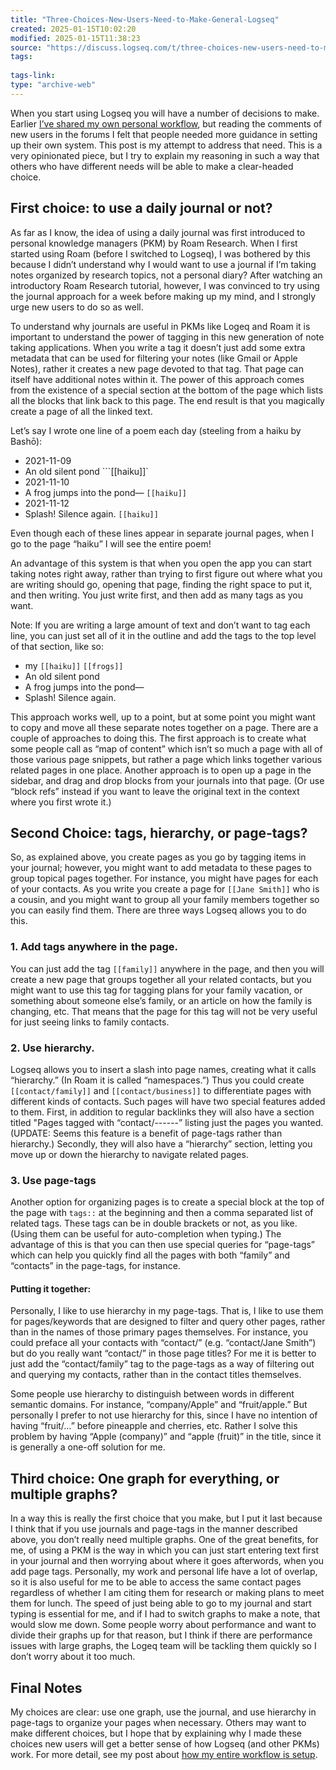 ```yaml
---
title: "Three-Choices-New-Users-Need-to-Make-General-Logseq"
created: 2025-01-15T10:02:20
modified: 2025-01-15T11:38:23
source: "https://discuss.logseq.com/t/three-choices-new-users-need-to-make/3411"
tags:
  
tags-link:
type: "archive-web"
---
```


When you start using Logseq you will have a number of decisions to make. Earlier [I’ve shared my own personal workflow](https://discuss.logseq.com/t/my-logseq-workflow/2278), but reading the comments of new users in the forums I felt that people needed more guidance in setting up their own system. This post is my attempt to address that need. This is a very opinionated piece, but I try to explain my reasoning in such a way that others who have different needs will be able to make a clear-headed choice.

## First choice: to use a daily journal or not?

As far as I know, the idea of using a daily journal was first introduced to personal knowledge managers (PKM) by Roam Research. When I first started using Roam (before I switched to Logseq), I was bothered by this because I didn’t understand why I would want to use a journal if I’m taking notes organized by research topics, not a personal diary? After watching an introductory Roam Research tutorial, however, I was convinced to try using the journal approach for a week before making up my mind, and I strongly urge new users to do so as well.

To understand why journals are useful in PKMs like Logeq and Roam it is important to understand the power of tagging in this new generation of note taking applications. When you write a tag it doesn’t just add some extra metadata that can be used for filtering your notes (like Gmail or Apple Notes), rather it creates a new page devoted to that tag. That page can itself have additional notes within it. The power of this approach comes from the existence of a special section at the bottom of the page which lists all the blocks that link back to this page. The end result is that you magically create a page of all the linked text.

Let’s say I wrote one line of a poem each day (steeling from a haiku by Bashō):

- 2021-11-09
- An old silent pond \`\`\`\[\[haiku\]\]\`
- 2021-11-10
- A frog jumps into the pond— `[[haiku]]`
- 2021-11-12
- Splash! Silence again. `[[haiku]]`

Even though each of these lines appear in separate journal pages, when I go to the page “haiku” I will see the entire poem!

An advantage of this system is that when you open the app you can start taking notes right away, rather than trying to first figure out where what you are writing should go, opening that page, finding the right space to put it, and then writing. You just write first, and then add as many tags as you want.

Note: If you are writing a large amount of text and don’t want to tag each line, you can just set all of it in the outline and add the tags to the top level of that section, like so:

- my `[[haiku]]` `[[frogs]]`
- An old silent pond
- A frog jumps into the pond—
- Splash! Silence again.

This approach works well, up to a point, but at some point you might want to copy and move all these separate notes together on a page. There are a couple of approaches to doing this. The first approach is to create what some people call as “map of content” which isn’t so much a page with all of those various page snippets, but rather a page which links together various related pages in one place. Another approach is to open up a page in the sidebar, and drag and drop blocks from your journals into that page. (Or use “block refs” instead if you want to leave the original text in the context where you first wrote it.)

## Second Choice: tags, hierarchy, or page-tags?

So, as explained above, you create pages as you go by tagging items in your journal; however, you might want to add metadata to these pages to group topical pages together. For instance, you might have pages for each of your contacts. As you write you create a page for `[[Jane Smith]]` who is a cousin, and you might want to group all your family members together so you can easily find them. There are three ways Logseq allows you to do this.

### 1\. Add tags anywhere in the page.

You can just add the tag `[[family]]` anywhere in the page, and then you will create a new page that groups together all your related contacts, but you might want to use this tag for tagging plans for your family vacation, or something about someone else’s family, or an article on how the family is changing, etc. That means that the page for this tag will not be very useful for just seeing links to family contacts.

### 2\. Use hierarchy.

Logseq allows you to insert a slash into page names, creating what it calls “hierarchy.” (In Roam it is called “namespaces.”) Thus you could create `[[contact/family]]` and `[[contact/business]]` to differentiate pages with different kinds of contacts. Such pages will have two special features added to them. First, in addition to regular backlinks they will also have a section titled "Pages tagged with “contact/------” listing just the pages you wanted. (UPDATE: Seems this feature is a benefit of page-tags rather than hierarchy.) Secondly, they will also have a “hierarchy” section, letting you move up or down the hierarchy to navigate related pages.

### 3\. Use page-tags

Another option for organizing pages is to create a special block at the top of the page with `tags::` at the beginning and then a comma separated list of related tags. These tags can be in double brackets or not, as you like. (Using them can be useful for auto-completion when typing.) The advantage of this is that you can then use special queries for “page-tags” which can help you quickly find all the pages with both “family” and “contacts” in the page-tags, for instance.

#### Putting it together:

Personally, I like to use hierarchy in my page-tags. That is, I like to use them for pages/keywords that are designed to filter and query other pages, rather than in the names of those primary pages themselves. For instance, you could preface all your contacts with “contact/” (e.g. “contact/Jane Smith”) but do you really want “contact/” in those page titles? For me it is better to just add the “contact/family” tag to the page-tags as a way of filtering out and querying my contacts, rather than in the contact titles themselves.

Some people use hierarchy to distinguish between words in different semantic domains. For instance, “company/Apple” and “fruit/apple.” But personally I prefer to not use hierarchy for this, since I have no intention of having “fruit/…” before pineapple and cherries, etc. Rather I solve this problem by having “Apple (company)” and “apple (fruit)” in the title, since it is generally a one-off solution for me.

## Third choice: One graph for everything, or multiple graphs?

In a way this is really the first choice that you make, but I put it last because I think that if you use journals and page-tags in the manner described above, you don’t really need multiple graphs. One of the great benefits, for me, of using a PKM is the way in which you can just start entering text first in your journal and then worrying about where it goes afterwords, when you add page tags. Personally, my work and personal life have a lot of overlap, so it is also useful for me to be able to access the same contact pages regardless of whether I am citing them for research or making plans to meet them for lunch. The speed of just being able to go to my journal and start typing is essential for me, and if I had to switch graphs to make a note, that would slow me down. Some people worry about performance and want to divide their graphs up for that reason, but I think if there are performance issues with large graphs, the Logeq team will be tackling them quickly so I don’t worry about it too much.

## Final Notes

My choices are clear: use one graph, use the journal, and use hierarchy in page-tags to organize your pages when necessary. Others may want to make different choices, but I hope that by explaining why I made these choices new users will get a better sense of how Logseq (and other PKMs) work. For more detail, see my post about [how my entire workflow is setup](https://discuss.logseq.com/t/my-logseq-workflow/2278).
